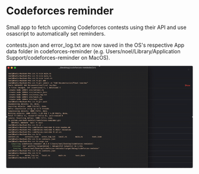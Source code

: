 # Codeforces reminder

Small app to fetch upcoming Codeforces contests using their API and 
use osascript to automatically set reminders. 

contests.json and error_log.txt are now saved in the OS's respective App data folder in codeforces-reminder
(e.g. Users/noel/Library/Application Support/codeforces-reminder on MacOS).

![](resources/ScreenRecording2025-04-25at07.57.10-ezgif.com-video-to-gif-converter.gif)
